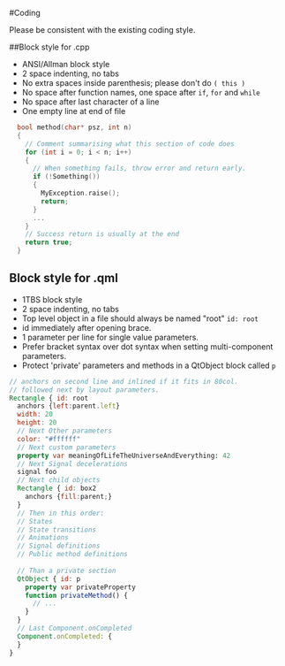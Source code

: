 #Coding

Please be consistent with the existing coding style.

##Block style for .cpp

- ANSI/Allman block style
- 2 space indenting, no tabs
- No extra spaces inside parenthesis; please don't do `( this )`
- No space after function names, one space after `if`, `for` and `while`
- No space after last character of a line
- One empty line at end of file


```cpp
  bool method(char* psz, int n)
  {
    // Comment summarising what this section of code does
    for (int i = 0; i < n; i++)
    {
      // When something fails, throw error and return early.
      if (!Something())
      {
        MyException.raise();
        return;
      }
      ...
    }
    // Success return is usually at the end
    return true;
  }
```

## Block style for .qml

- 1TBS block style
- 2 space indenting, no tabs
- Top level object in a file should always be named "root" `id: root`
- id immediately after opening brace.
- 1 parameter per line for single value parameters.
- Prefer bracket syntax over dot syntax when setting multi-component parameters.
- Protect 'private' parameters and methods in a QtObject block called `p`

```qml
// anchors on second line and inlined if it fits in 80col.
// followed next by layout parameters.
Rectangle { id: root
  anchors {left:parent.left}
  width: 20
  height: 20
  // Next Other parameters
  color: "#ffffff"
  // Next custom parameters
  property var meaningOfLifeTheUniverseAndEverything: 42
  // Next Signal decelerations
  signal foo
  // Next child objects
  Rectangle { id: box2
    anchors {fill:parent;}
  }
  // Then in this order:
  // States
  // State transitions
  // Animations
  // Signal definitions
  // Public method definitions
  
  // Than a private section
  QtObject { id: p
    property var privateProperty
    function privateMethod() {
      // ...
    }
  }
  // Last Component.onCompleted
  Component.onCompleted: {
  }
}
```
